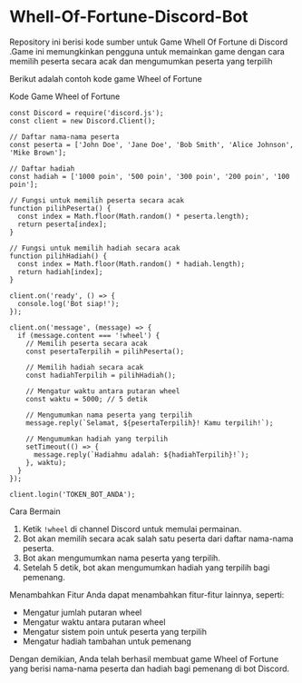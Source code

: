 # Whell-Of-Fortune-Discord-Bot
Repository ini berisi kode sumber untuk Game Whell Of Fortune di Discord .Game ini memungkinkan pengguna untuk memainkan  game dengan cara memilih peserta secara acak dan mengumumkan peserta yang terpilih 

Berikut adalah contoh kode game Wheel of Fortune

Kode Game Wheel of Fortune
```
const Discord = require('discord.js');
const client = new Discord.Client();

// Daftar nama-nama peserta
const peserta = ['John Doe', 'Jane Doe', 'Bob Smith', 'Alice Johnson', 'Mike Brown'];

// Daftar hadiah
const hadiah = ['1000 poin', '500 poin', '300 poin', '200 poin', '100 poin'];

// Fungsi untuk memilih peserta secara acak
function pilihPeserta() {
  const index = Math.floor(Math.random() * peserta.length);
  return peserta[index];
}

// Fungsi untuk memilih hadiah secara acak
function pilihHadiah() {
  const index = Math.floor(Math.random() * hadiah.length);
  return hadiah[index];
}

client.on('ready', () => {
  console.log('Bot siap!');
});

client.on('message', (message) => {
  if (message.content === '!wheel') {
    // Memilih peserta secara acak
    const pesertaTerpilih = pilihPeserta();
    
    // Memilih hadiah secara acak
    const hadiahTerpilih = pilihHadiah();
    
    // Mengatur waktu antara putaran wheel
    const waktu = 5000; // 5 detik
    
    // Mengumumkan nama peserta yang terpilih
    message.reply(`Selamat, ${pesertaTerpilih}! Kamu terpilih!`);
    
    // Mengumumkan hadiah yang terpilih
    setTimeout(() => {
      message.reply(`Hadiahmu adalah: ${hadiahTerpilih}!`);
    }, waktu);
  }
});

client.login('TOKEN_BOT_ANDA');
```

Cara Bermain
1. Ketik `!wheel` di channel Discord untuk memulai permainan.
2. Bot akan memilih secara acak salah satu peserta dari daftar nama-nama peserta.
3. Bot akan mengumumkan nama peserta yang terpilih.
4. Setelah 5 detik, bot akan mengumumkan hadiah yang terpilih bagi pemenang.

Menambahkan Fitur
Anda dapat menambahkan fitur-fitur lainnya, seperti:

- Mengatur jumlah putaran wheel
- Mengatur waktu antara putaran wheel
- Mengatur sistem poin untuk peserta yang terpilih
- Mengatur hadiah tambahan untuk pemenang

Dengan demikian, Anda telah berhasil membuat game Wheel of Fortune yang berisi nama-nama peserta dan hadiah bagi pemenang di bot Discord.